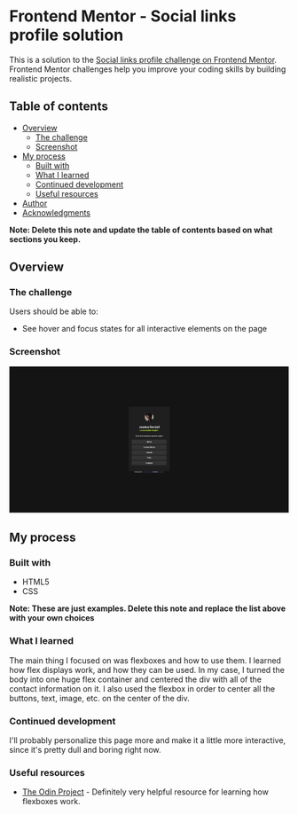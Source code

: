 # Frontend Mentor - Social links profile solution

This is a solution to the [Social links profile challenge on Frontend Mentor](https://www.frontendmentor.io/challenges/social-links-profile-UG32l9m6dQ). Frontend Mentor challenges help you improve your coding skills by building realistic projects. 

## Table of contents

- [Overview](#overview)
  - [The challenge](#the-challenge)
  - [Screenshot](#screenshot)
- [My process](#my-process)
  - [Built with](#built-with)
  - [What I learned](#what-i-learned)
  - [Continued development](#continued-development)
  - [Useful resources](#useful-resources)
- [Author](#author)
- [Acknowledgments](#acknowledgments)

**Note: Delete this note and update the table of contents based on what sections you keep.**

## Overview

### The challenge

Users should be able to:

- See hover and focus states for all interactive elements on the page

### Screenshot

![](./readme_ss.png)



## My process

### Built with

- HTML5
- CSS


**Note: These are just examples. Delete this note and replace the list above with your own choices**

### What I learned

The main thing I focused on was flexboxes and how to use them. I learned how flex displays work, and how they can be used. In my case, I turned the body into one huge flex container and centered the div with all of the contact information on it. I also used the flexbox in order to center all the buttons, text, image, etc. on the center of the div.



### Continued development

I'll probably personalize this page more and make it a little more interactive, since it's pretty dull and boring right now.

### Useful resources

- [The Odin Project](https://www.theodinproject.com/lessons/foundations-introduction-to-flexbox) - Definitely very helpful resource for learning how flexboxes work.

